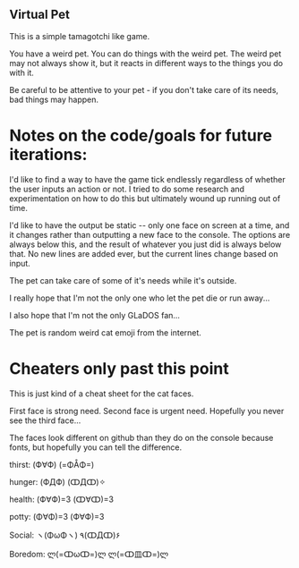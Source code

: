 ## Virtual Pet

This is a simple tamagotchi like game.  

You have a weird pet.  You can do things with the weird pet. The weird pet may not always show it, but it reacts in different ways to the things you do with it.  

Be careful to be attentive to your pet - if you don't take care of its needs, bad things may happen.




# Notes on the code/goals for future iterations:

I'd like to find a way to have the game tick endlessly regardless of whether the user inputs an action or not.  I tried to do some research and experimentation on how to do this but ultimately wound up running out of time.  

I'd like to have the output be static -- only one face on screen at a time, and it changes rather than outputting a new face to the console.  The options are always below this, and the result of whatever you just did is always below that.  No new lines are added ever, but the current lines change based on input.  

The pet can take care of some of it's needs while it's outside.  

I really hope that I'm not the only one who let the pet die or run away...

I also hope that I'm not the only GLaDOS fan...

The pet is random weird cat emoji from the internet. 


# Cheaters only past this point

This is just kind of a cheat sheet for the cat faces.  

First face is strong need.  Second face is urgent need.  Hopefully you never see the third face... 

The faces look different on github than they do on the console because fonts, but hopefully you can tell the difference.

thirst: (Ф∀Ф)  (=ΦÅΦ=)

hunger: (ФДФ)  (ↀДↀ)✧

health: (Ф∀Ф)=3  (ↀ∀ↀ)=3

potty: (Φ∀Φ)=3   (Ф∀Ф)=3

Social: ヽ(ΦωΦヽ)    ٩(ↀДↀ)۶

Boredom: ლ(=ↀωↀ=)ლ     ლ(=ↀ皿ↀ=)ლ


